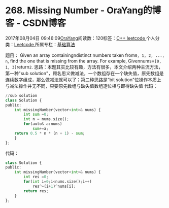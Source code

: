 
# 268. Missing Number - OraYang的博客 - CSDN博客

2017年08月04日 09:46:09[OraYang](https://me.csdn.net/u010665216)阅读数：120标签：[C++																](https://so.csdn.net/so/search/s.do?q=C++&t=blog)[leetcode																](https://so.csdn.net/so/search/s.do?q=leetcode&t=blog)[
							](https://so.csdn.net/so/search/s.do?q=C++&t=blog)个人分类：[Leetcode																](https://blog.csdn.net/u010665216/article/category/7026962)
所属专栏：[基础算法](https://blog.csdn.net/column/details/16604.html)



题目：
Given an array containingndistinct numbers taken from`0, 1, 2, ..., n`,
 find the one that is missing from the array.
For example,
Givennums=`[0, 1, 3]`return`2`.
思路：本题其实比较有趣，方法有很多，本文介绍两种主流方法，第一种"sub solution"，顾名思义做减法，一个数组存在一个缺失值，原先数组是连续数字组成，那么做减法就可以了；第二种思路是“bit solution"位操作本质上与减法操作并无不同，只要原先数组与缺失值数组逐位相与即得缺失值
代码：

```python
//sub solution
class Solution {
public:
    int missingNumber(vector<int>& nums) {
        int sum =0;
        int n = nums.size();
        for(auto& a:nums)
            sum+=a;
    return 0.5 * n * (n + 1) - sum;     
    }
};
```
代码：
```python
class Solution {
public:
    int missingNumber(vector<int>& nums) {
        int res =0;
        for(int i=0;i<nums.size();i++)
            res^=(i+1)^nums[i];
        return res;
    }
};
```




